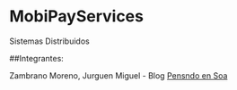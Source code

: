 # MobiPayServices



Sistemas Distribuidos

##Integrantes:

Zambrano Moreno, Jurguen Miguel - Blog
[Pensndo en Soa](http://pensandoensoa.wordpress.com)
